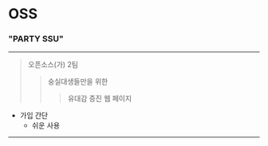 # OSS
### **"PARTY SSU"** 
* * *
> 오픈소스(가) 2팀
> > 숭실대생들만을 위한
> > > 유대감 증진 웹 페이지 
* 가입 간단
  * 쉬운 사용
- - - 
